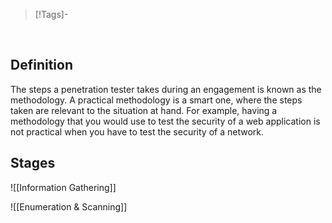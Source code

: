 > [!Tags]-
> 
> 

&nbsp;
&nbsp;
&nbsp;
&nbsp;

## Definition

The steps a penetration tester takes during an engagement is known as the methodology. A practical methodology is a smart one, where the steps taken are relevant to the situation at hand. For example, having a methodology that you would use to test the security of a web application is not practical when you have to test the security of a network.

## Stages

![[Information Gathering]]

![[Enumeration & Scanning]]
